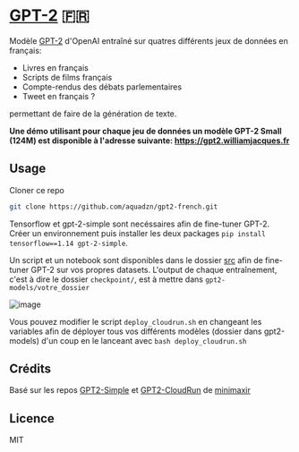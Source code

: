 # [GPT-2](https://gpt2.williamjacques.fr/) :fr:

Modèle [GPT-2](https://github.com/openai/gpt-2) d'OpenAI entraîné sur quatres différents jeux de données en français:

- Livres en français
- Scripts de films français
- Compte-rendus des débats parlementaires
- Tweet en français ?

permettant de faire de la génération de texte.


**Une démo utilisant pour chaque jeu de données un modèle GPT-2 Small (124M) est disponible à l'adresse suivante: https://gpt2.williamjacques.fr**


## Usage

Cloner ce repo
```bash
git clone https://github.com/aquadzn/gpt2-french.git
```

Tensorflow et gpt-2-simple sont necéssaires afin de fine-tuner GPT-2. Créer un environnement puis installer les deux packages ```pip install tensorflow==1.14 gpt-2-simple```.

Un script et un notebook sont disponibles dans le dossier [src](https://github.com/aquadzn/gpt2-french/tree/master/src) afin de fine-tuner GPT-2 sur vos propres datasets. 
L'output de chaque entraînement, c'est à dire le dossier ```checkpoint/```, est à mettre dans ```gpt2-models/votre_dossier```

![image](https://github.com/aquadzn/gpt2-french/blob/master/src/Screenshot%20from%202019-10-15%2017-00-57.png)

Vous pouvez modifier le script ```deploy_cloudrun.sh``` en changeant les variables afin de déployer tous vos différents modèles (dossier dans gpt2-models) d'un coup en le lanceant avec ```bash deploy_cloudrun.sh```


## Crédits
Basé sur les repos [GPT2-Simple](https://github.com/minimaxir/gpt-2-simple) et [GPT2-CloudRun](https://github.com/minimaxir/gpt-2-cloud-run) de [minimaxir](https://github.com/minimaxir)



## Licence
MIT
